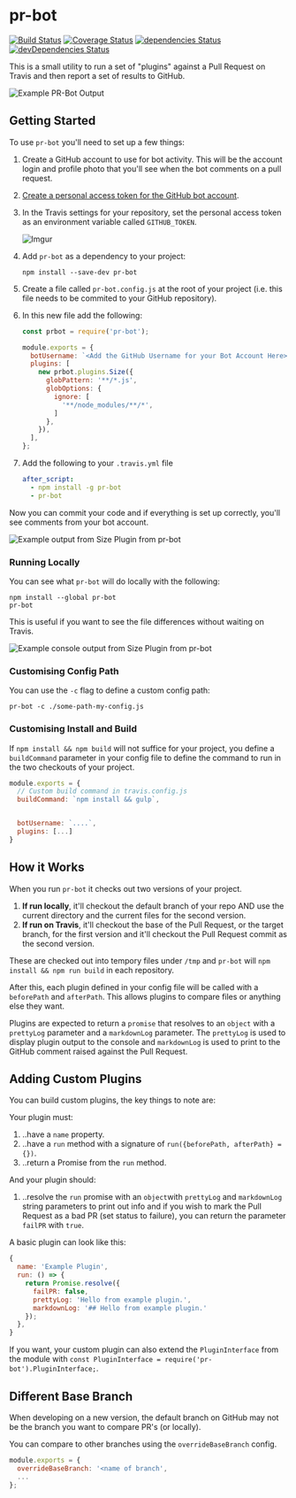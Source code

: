 # pr-bot

[![Build Status](https://travis-ci.org/GoogleChromeLabs/pr-bot.svg?branch=master)](https://travis-ci.org/GoogleChromeLabs/pr-bot) [![Coverage Status](https://coveralls.io/repos/github/GoogleChromeLabs/pr-bot/badge.svg?branch=master)](https://coveralls.io/github/GoogleChromeLabs/pr-bot?branch=master) [![dependencies Status](https://david-dm.org/googlechromelabs/pr-bot/status.svg)](https://david-dm.org/googlechromelabs/pr-bot) [![devDependencies Status](https://david-dm.org/googlechromelabs/pr-bot/dev-status.svg)](https://david-dm.org/googlechromelabs/pr-bot?type=dev)

This is a small utility to run a set of "plugins"
against a Pull Request on Travis and then report
a set of results to GitHub.

![Example PR-Bot Output](http://i.imgur.com/QMOaiQy.png)

## Getting Started

To use `pr-bot` you'll need to set up a few
things:

1. Create a GitHub account to use for bot
activity. This will be the account login and
profile photo that you'll see when the bot
comments on a pull request.

1. [Create a personal access token for the
GitHub bot account](https://github.com/settings/tokens).

1. In the Travis settings for your repository,
set the personal access token as an environment
variable called `GITHUB_TOKEN`.

    ![Imgur](http://i.imgur.com/QzwmvxD.png)

1. Add `pr-bot` as a dependency to your
project:

    ```shell
    npm install --save-dev pr-bot
    ```

1. Create a file called `pr-bot.config.js` at the
root of your project (i.e. this file needs to be commited
to your GitHub repository).

1. In this new file add the following:

    ```javascript
    const prbot = require('pr-bot');

    module.exports = {
      botUsername: `<Add the GitHub Username for your Bot Account Here>`,
      plugins: [
        new prbot.plugins.Size({
          globPattern: '**/*.js',
          globOptions: {
            ignore: [
              '**/node_modules/**/*',
            ]
          },
        }),
      ],
    };
    ```

1. Add the following to your `.travis.yml` file

    ```yaml
    after_script:
      - npm install -g pr-bot
      - pr-bot
    ```

Now you can commit your code and if everything is set up correctly, you'll
see comments from your bot account.

![Example output from Size Plugin from pr-bot](http://i.imgur.com/oZPrdXr.png)

### Running Locally

You can see what `pr-bot` will do locally with the following:

```shell
npm install --global pr-bot
pr-bot
```

This is useful if you want to see the file differences without
waiting on Travis.

![Example console output from Size Plugin from pr-bot](http://i.imgur.com/h518U9O.png)

### Customising Config Path

You can use the `-c` flag to define a custom config path:

```shell
pr-bot -c ./some-path-my-config.js
```

### Customising Install and Build

If `npm install && npm build` will not suffice for your project,
you define a `buildCommand` parameter in your config file
to define the command to run in the two checkouts of your project.

```javascript
module.exports = {
  // Custom build command in travis.config.js
  buildCommand: `npm install && gulp`,


  botUsername: `....`,
  plugins: [...]
}
```

## How it Works

When you run `pr-bot` it checks out two versions of your project.

1. **If run locally**, it'll checkout the default branch of your repo AND
use the current directory and the current files for the second
version.
1. **If run on Travis**, it'll checkout the base of the Pull Request,
or the target branch, for the first version and it'll checkout the Pull
Request commit as the second version.

These are checked out into tempory files under `/tmp` and `pr-bot`
will `npm install && npm run build` in each repository.

After this, each plugin defined in your config file will be called
with a `beforePath` and `afterPath`. This allows plugins to compare
files or anything else they want.

Plugins are expected to return a `promise` that resolves to an `object`
with a `prettyLog` parameter and a `markdownLog` parameter. The
`prettyLog` is used to display plugin output to the console and
`markdownLog` is used to print to the GitHub comment raised against
the Pull Request.

## Adding Custom Plugins

You can build custom plugins, the key things to note are:

Your plugin must:

1. ..have a `name` property.
1. ..have a `run` method with a signature of
   `run({beforePath, afterPath} = {})`.
1. ..return a Promise from the `run` method.

And your plugin should:

1. ..resolve the `run` promise with an `object`with `prettyLog`
and `markdownLog` string parameters to print out info and if you wish
to mark the Pull Request as a bad PR (set status to failure), you can return
the parameter `failPR` with `true`.

A basic plugin can look like this:

```javascript
{
  name: 'Example Plugin',
  run: () => {
    return Promise.resolve({
      failPR: false,
      prettyLog: 'Hello from example plugin.',
      markdownLog: '## Hello from example plugin.'
    });
  },
}
```

If you want, your custom plugin can also extend the `PluginInterface` from the
module with `const PluginInterface = require('pr-bot').PluginInterface;`.

## Different Base Branch

When developing on a new version, the default branch on GitHub may not be
the branch you want to compare PR's (or locally).

You can compare to other branches using the `overrideBaseBranch` config.

```javascript
module.exports = {
  overrideBaseBranch: '<name of branch',
  ...
};
```
